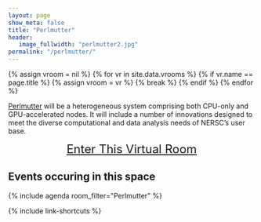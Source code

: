 ```yaml
---
layout: page
show_meta: false
title: "Perlmutter"
header:
   image_fullwidth: "perlmutter2.jpg"
permalink: "/perlmutter/"
---
```

{% assign vroom = nil %}
{% for vr in site.data.vrooms %}
  {% if vr.name == page.title %}
    {% assign vroom = vr %}
    {% break %}
  {% endif %}
{% endfor %}

[Perlmutter]({{vroom.webinfo}}) will be a heterogeneous system comprising both CPU-only
and GPU-accelerated nodes. It will include a number of innovations designed to meet the
diverse computational and data analysis needs of NERSC’s user base.

<center style="font-size:24px"><a href="{{vroom.zoom_link}}">Enter This Virtual Room</a></center>

## Events occuring in this space

{% include agenda room_filter="Perlmutter" %}

{% include link-shortcuts %}
